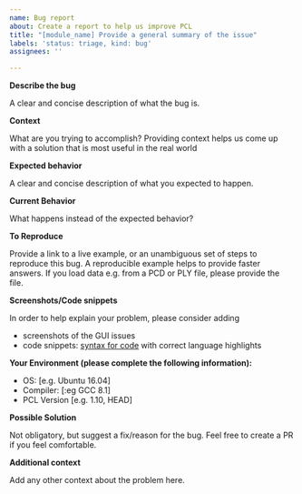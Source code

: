 ```yaml
---
name: Bug report
about: Create a report to help us improve PCL
title: "[module_name] Provide a general summary of the issue"
labels: 'status: triage, kind: bug'
assignees: ''

---
```


<!--- WARNING: This is an issue tracker. Before opening a new issue make sure you read https://github.com/PointCloudLibrary/pcl/blob/master/CONTRIBUTING.md#using-the-issue-tracker. -->
**Describe the bug**

A clear and concise description of what the bug is.

**Context**

What are you trying to accomplish? Providing context helps us come up with a solution that is most useful in the real world

**Expected behavior**

A clear and concise description of what you expected to happen.

**Current Behavior**

What happens instead of the expected behavior?

**To Reproduce**

Provide a link to a live example, or an unambiguous set of steps to reproduce this bug. A reproducible example helps to provide faster answers. If you load data e.g. from a PCD or PLY file, please provide the file.

**Screenshots/Code snippets**

In order to help explain your problem, please consider adding
* screenshots of the GUI issues
* code snippets: [syntax for code](https://github.com/adam-p/markdown-here/wiki/Markdown-Cheatsheet#code) with correct language highlights

**Your Environment (please complete the following information):**

 - OS: [e.g. Ubuntu 16.04]
 - Compiler: [:eg GCC 8.1]
 - PCL Version [e.g. 1.10, HEAD]

**Possible Solution**

Not obligatory, but suggest a fix/reason for the bug. Feel free to create a PR if you feel comfortable.

**Additional context**

Add any other context about the problem here.
